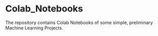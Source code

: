 # Colab_Notebooks

The repository contains Colab Notebooks of some simple, preliminary Machine Learning Projects.
